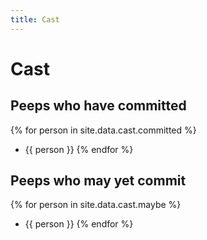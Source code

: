 ```yaml
---
title: Cast
---
```

# Cast

## Peeps who have committed
{% for person in site.data.cast.committed %}
  * {{ person }}
{% endfor %}

## Peeps who may yet commit
{% for person in site.data.cast.maybe %}
  * {{ person }}
{% endfor %}
